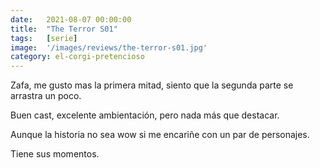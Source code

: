 ```yaml
---
date:   2021-08-07 00:00:00
title:  "The Terror S01"
tags:   [serie]
image:  '/images/reviews/the-terror-s01.jpg'
category: el-corgi-pretencioso
---
```

Zafa, me gusto mas la primera mitad, siento que la segunda parte se arrastra un poco.

Buen cast, excelente ambientación, pero nada más que destacar.

Aunque la historia no sea wow si me encariñe con un par de personajes.

Tiene sus momentos.
